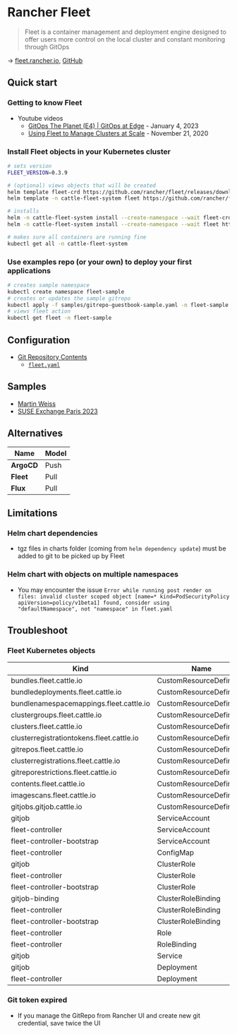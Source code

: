 # Rancher Fleet

> Fleet is a container management and deployment engine designed to offer users more control on the local cluster and constant monitoring through GitOps

→ [fleet.rancher.io](https://fleet.rancher.io/), [GitHub](https://github.com/rancher/fleet)

## Quick start

### Getting to know Fleet

* Youtube videos
  * [GitOps The Planet (E4) | GitOps at Edge](https://www.youtube.com/watch?v=OPbgvBSAO9U) - January 4, 2023
  * [Using Fleet to Manage Clusters at Scale](https://www.youtube.com/watch?v=8gXbxt3AjdE&t=723s) - November 21, 2020

### Install Fleet objects in your Kubernetes cluster

```bash
# sets version
FLEET_VERSION=0.3.9

# (optional) views objects that will be created
helm template fleet-crd https://github.com/rancher/fleet/releases/download/v${FLEET_VERSION}/fleet-crd-${FLEET_VERSION}.tgz > temp/fleet-crd.yaml
helm template -n cattle-fleet-system fleet https://github.com/rancher/fleet/releases/download/v${FLEET_VERSION}/fleet-${FLEET_VERSION}.tgz > temp/fleet.yaml

# installs
helm -n cattle-fleet-system install --create-namespace --wait fleet-crd https://github.com/rancher/fleet/releases/download/v${FLEET_VERSION}/fleet-crd-${FLEET_VERSION}.tgz
helm -n cattle-fleet-system install --create-namespace --wait fleet https://github.com/rancher/fleet/releases/download/v${FLEET_VERSION}/fleet-${FLEET_VERSION}.tgz

# makes sure all containers are running fine
kubectl get all -n cattle-fleet-system
```

### Use examples repo (or your own) to deploy your first applications

```bash
# creates sample namespace
kubectl create namespace fleet-sample
# creates or updates the sample gitrepo
kubectl apply -f samples/gitrepo-guestbook-sample.yaml -n fleet-sample
# views fleet action
kubectl get fleet -n fleet-sample
```

## Configuration

* [Git Repository Contents](https://fleet.rancher.io/gitrepo-content)
  * [`fleet.yaml`](https://fleet.rancher.io/ref-fleet-yaml)

## Samples

* [Martin Weiss](https://github.com/Martin-Weiss/rancher-fleet)
* [SUSE Exchange Paris 2023](https://github.com/devpro/helm-charts/tree/main/samples/suse-exchange-paris-2023)

## Alternatives

Name       | Model
-----------|------
**ArgoCD** | Push
**Fleet**  | Pull
**Flux**   | Pull

## Limitations

### Helm chart dependencies

* tgz files in charts folder (coming from `helm dependency update`) must be added to git to be picked up by Fleet

### Helm chart with objects on multiple namespaces

* You may encounter the issue `Error while running post render on files: invalid cluster scoped object [name=* kind=PodSecurityPolicy apiVersion=policy/v1beta1] found, consider using "defaultNamespace", not "namespace" in fleet.yaml`

## Troubleshoot

### Fleet Kubernetes objects

Kind                                      | Name
------------------------------------------|-------------------------
bundles.fleet.cattle.io                   | CustomResourceDefinition
bundledeployments.fleet.cattle.io         | CustomResourceDefinition
bundlenamespacemappings.fleet.cattle.io   | CustomResourceDefinition
clustergroups.fleet.cattle.io             | CustomResourceDefinition
clusters.fleet.cattle.io                  | CustomResourceDefinition
clusterregistrationtokens.fleet.cattle.io | CustomResourceDefinition
gitrepos.fleet.cattle.io                  | CustomResourceDefinition
clusterregistrations.fleet.cattle.io      | CustomResourceDefinition
gitreporestrictions.fleet.cattle.io       | CustomResourceDefinition
contents.fleet.cattle.io                  | CustomResourceDefinition
imagescans.fleet.cattle.io                | CustomResourceDefinition
gitjobs.gitjob.cattle.io                  | CustomResourceDefinition
gitjob                                    | ServiceAccount
fleet-controller                          | ServiceAccount
fleet-controller-bootstrap                | ServiceAccount
fleet-controller                          | ConfigMap
gitjob                                    | ClusterRole
fleet-controller                          | ClusterRole
fleet-controller-bootstrap                | ClusterRole
gitjob-binding                            | ClusterRoleBinding
fleet-controller                          | ClusterRoleBinding
fleet-controller-bootstrap                | ClusterRoleBinding
fleet-controller                          | Role
fleet-controller                          | RoleBinding
gitjob                                    | Service
gitjob                                    | Deployment
fleet-controller                          | Deployment

### Git token expired

* If you manage the GitRepo from Rancher UI and create new git credential, save twice the UI

